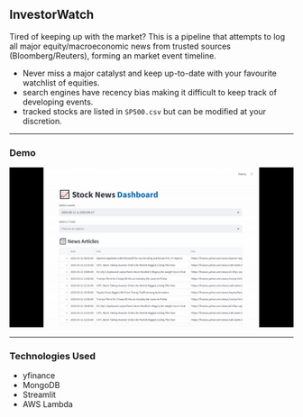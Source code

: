 ## InvestorWatch

Tired of keeping up with the market? This is a pipeline that attempts to log all major equity/macroeconomic news from trusted sources (Bloomberg/Reuters), forming an market event timeline. 
- Never miss a major catalyst and keep up-to-date with your favourite watchlist of equities.
- search engines have recency bias making it difficult to keep track of developing events.
- tracked stocks are listed in `SP500.csv` but can be modified at your discretion. 

---

### Demo 

![](/assets/demo.gif)


---

### Technologies Used
- yfinance
- MongoDB 
- Streamlit
- AWS Lambda 


